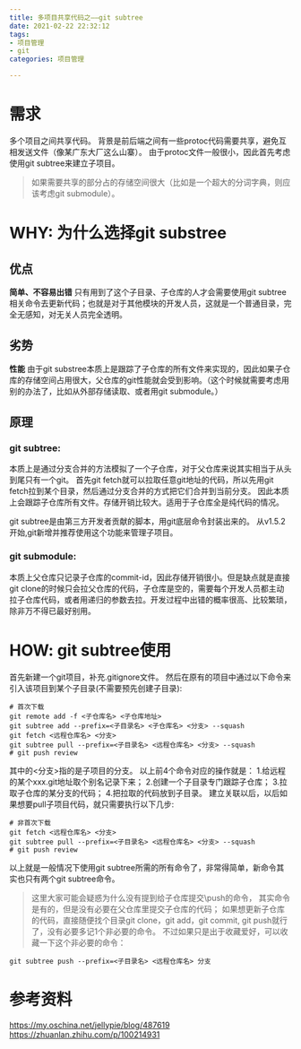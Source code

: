 ```yaml
---
title: 多项目共享代码之——git subtree
date: 2021-02-22 22:32:12
tags:
- 项目管理
- git
categories: 项目管理

---
```


# 需求
多个项目之间共享代码。
背景是前后端之间有一些protoc代码需要共享，避免互相发送文件（像某广东大厂这么山寨）。
由于protoc文件一般很小，因此首先考虑使用git subtree来建立子项目。

> 如果需要共享的部分占的存储空间很大（比如是一个超大的分词字典，则应该考虑git submodule）。

# WHY: 为什么选择git substree
## 优点
**简单、不容易出错**
只有用到了这个子目录、子仓库的人才会需要使用git subtree相关命令去更新代码；也就是对于其他模块的开发人员，这就是一个普通目录，完全无感知，对无关人员完全透明。

## 劣势
**性能**
由于git substree本质上是跟踪了子仓库的所有文件来实现的，因此如果子仓库的存储空间占用很大，父仓库的git性能就会受到影响。（这个时候就需要考虑用别的办法了，比如从外部存储读取、或者用git submodule。）

## 原理
### git subtree: 
本质上是通过分支合并的方法模拟了一个子仓库，对于父仓库来说其实相当于从头到尾只有一个git。
首先git fetch就可以拉取任意git地址的代码，所以先用git fetch拉到某个目录，然后通过分支合并的方式把它们合并到当前分支。
因此本质上会跟踪子仓库所有文件。存储开销比较大。适用于子仓库全是纯代码的情况。

git subtree是由第三方开发者贡献的脚本，用git底层命令封装出来的。
从v1.5.2开始,git新增并推荐使用这个功能来管理子项目。

### git submodule:
本质上父仓库只记录子仓库的commit-id，因此存储开销很小。但是缺点就是直接git clone的时候只会拉父仓库的代码，子仓库是空的，需要每个开发人员都主动拉子仓库代码，或者用递归的参数去拉。开发过程中出错的概率很高、比较繁琐，除非万不得已最好别用。



# HOW: git subtree使用
首先新建一个git项目，补充.gitignore文件。
然后在原有的项目中通过以下命令来引入该项目到某个子目录(不需要预先创建子目录):
```shell
# 首次下载
git remote add -f <子仓库名> <子仓库地址>
git subtree add --prefix=<子目录名> <子仓库名> <分支> --squash
git fetch <远程仓库名> <分支>
git subtree pull --prefix=<子目录名> <远程仓库名> <分支> --squash
# git push review
```
其中的<分支>指的是子项目的分支。
以上前4个命令对应的操作就是：
1.给远程的某个xxx.git地址取个别名记录下来；
2.创建一个子目录专门跟踪子仓库；
3.拉取子仓库的某分支的代码；
4.把拉取的代码放到子目录。
建立关联以后，以后如果想要pull子项目代码，就只需要执行以下几步:
```shell
# 非首次下载
git fetch <远程仓库名> <分支>
git subtree pull --prefix=<子目录名> <远程仓库名> <分支> --squash
# git push review
```
以上就是一般情况下使用git subtree所需的所有命令了，非常得简单，新命令其实也只有两个git subtree命令。

> 这里大家可能会疑惑为什么没有提到给子仓库提交\push的命令，
其实命令是有的，但是没有必要在父仓库里提交子仓库的代码；
如果想更新子仓库的代码，直接随便找个目录git clone，git add，git commit, git push就行了，没有必要多记1个非必要的命令。
不过如果只是出于收藏爱好，可以收藏一下这个非必要的命令：
```shell
git subtree push --prefix=<子目录名> <远程仓库名> 分支
```
 



# 参考资料
https://my.oschina.net/jellypie/blog/487619
https://zhuanlan.zhihu.com/p/100214931